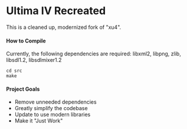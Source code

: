 # Ultima IV Recreated

This is a cleaned up, modernized fork of "xu4".

#### How to Compile
Currently, the following dependencies are required:
libxml2, libpng, zlib, libsdl1.2, libsdlmixer1.2
```
cd src
make
```

#### Project Goals
* Remove unneeded dependencies
* Greatly simplify the codebase
* Update to use modern libraries
* Make it "Just Work"
